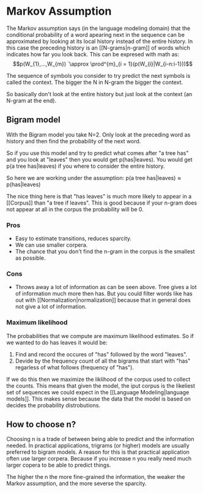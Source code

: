 # Markov Assumption
The Markov assumption says (in the language modeling domain) that the conditional probability of a word apearing next in the sequence can be approximated by looking at its local history instead of the entire history. In this case the preceding history is an [[N-grams|n-gram]] of words which indicates how far you look back.  This can be expresed with math as: $$p(W_{1},...,W_{m}) `\approx \prod^{m}_{i = 1}(p(W_{i}|W_{i-n:i-1}))$$

The sequence of symbols you consider to try predict the next symbols is called the context. The bigger the N in N-gram the bigger the context.

So basically don't look at the entire history but just look at the context (an N-gram at the end). 

## Bigram model
With the Bigram model you take N=2. Only look at the preceding word as history and then find the probability of the next word. 

So if you use this model and try to predict what comes after "a tree has" and you look at  "leaves" then you would get p(has|leaves). You would get p(a tree has|leaves) if you where to consider the entire history. 

So here we are working under the assumption: $\text{p}(\text{a tree has}|\text{leaves}) \approx \text{p}(\text{has}|\text{leaves})$

The nice thing here is that "has leaves" is much more likely to appear in a [[Corpus]] than "a tree if leaves". This is good because if your n-gram does not appear at all in the corpus the probability will be 0. 

### Pros
- Easy to estimate transitions, reduces sparcity. 
- We can use smaller corpera.
- The chance that you don't find the n-gram in the corpus is the smallest as possible.

### Cons
- Throws away a lot of information as can be seen above. Tree gives a lot of information much more then has. But you could filter words like has out with [[Normalization|normalization]] because that in general does not give a lot of information. 


### Maximum likelihood 
The probabilities that we compute are maximum likelihood estimates. So if we wanted to do has leaves it would be: 

1. Find and record the occures of "has" followed by the word "leaves". 
2. Devide by the frequency count of all the bigrams that start with "has" regarless of what follows (frequency of "has").

If we do this then we maximize the liklihood of the corpus used to collect the counts. This means that given the model, the iput corpus is the likeliest set of sequences we could expect in the [[Language Modeling|language models]]. This makes sense because the data that the model is based on decides the probability distrobutions. 

## How to choose n?
Choosing n is a trade of between being able to predict and the information needed. In practical applications, trigrams (or higher) models are usually preferred to bigram models. A reason for this is that practical application often use larger corpera. Because if you increase n you really need much larger copera to be able to predict things. 

The higher the n the more fine-grained the information, the weaker the Markov assumption, and the more severse the sparcity. 